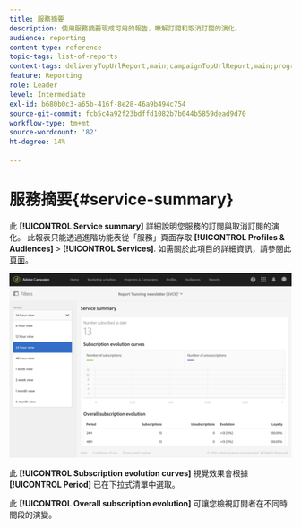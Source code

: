 ```yaml
---
title: 服務摘要
description: 使用服務摘要現成可用的報告，瞭解訂閱和取消訂閱的演化。
audience: reporting
content-type: reference
topic-tags: list-of-reports
context-tags: deliveryTopUrlReport,main;campaignTopUrlReport,main;programTopUrlReport,main
feature: Reporting
role: Leader
level: Intermediate
exl-id: b680b0c3-a65b-416f-8e28-46a9b494c754
source-git-commit: fcb5c4a92f23bdffd1082b7b044b5859dead9d70
workflow-type: tm+mt
source-wordcount: '82'
ht-degree: 14%

---
```


# 服務摘要{#service-summary}

此 **[!UICONTROL Service summary]** 詳細說明您服務的訂閱與取消訂閱的演化。
此報表只能透過進階功能表從「服務」頁面存取 **[!UICONTROL Profiles & Audiences]** > **[!UICONTROL Services]**. 如需關於此項目的詳細資訊，請參閱此[頁面](../../audiences/using/monitoring-subscriptions.md#service-reports)。

![](assets/service-summary.png)

此 **[!UICONTROL Subscription evolution curves]** 視覺效果會根據 **[!UICONTROL Period]** 已在下拉式清單中選取。

此 **[!UICONTROL Overall subscription evolution]** 可讓您檢視訂閱者在不同時間段的演變。
